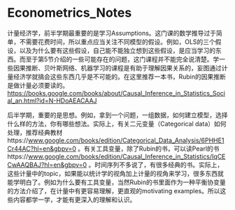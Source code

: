 # Econometrics_Notes

计量经济学，前半学期最重要的是学习Assumptions。这门课的数学推导过于简单，不需要花费时间，所以重点应当关注不同模型的假设。例如，OLS的三个假设，以及为什么要有这些假设，自己能不能独立想到这些假设，是应当学习的东西。而至于第5节介绍的一些可能存在的问题，这门课程并不能完全说清楚。学一些因果推断、贝叶斯网络、机器学习的课程是有助于理解因果关系的，妄图通过计量经济学就搞会这些东西几乎是不可能的。在这里推荐一本书，Rubin的因果推断是做计量必须要读的。https://books.google.com/books/about/Causal_Inference_in_Statistics_Social_an.html?id=N-HDoAEACAAJ

后半学期，重要的是思想。例如，拿到一个问题，一组数据，如何建立模型，选择什么样的方法，你有哪些想法。实际上，有关二元变量（Categorical data）如何处理，推荐经典教材https://www.google.com/books/edition/Categorical_Data_Analysis/6PHHE1Cr44AC?hl=en&gbpv=0 。有关工具变量，除了Rubin的书，可以读Pearl的书https://www.google.com/books/edition/Causal_Inference_in_Statistics/IqCECwAAQBAJ?hl=en&gbpv=0 。时间序列不多说了，有很多经典的书。实际上，这些计量中的topic，如果能以统计学的视角加上计量的视角来学习，很多东西就能学明白了。例如为什么要有工具变量，当然Rubin的书里面作为一种平衡协变量的方法介绍了，在计量中有更容易理解，更直观的motivating examples。所以这些内容都学一学，才能有更深入的理解和认识。
